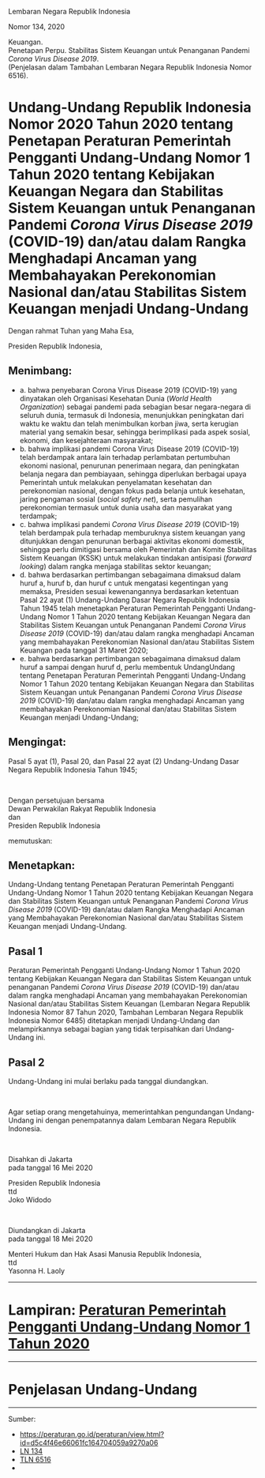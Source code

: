 Lembaran Negara Republik Indonesia

Nomor 134, 2020

Keuangan. </br>
Penetapan Perpu.
Stabilitas Sistem Keuangan untuk Penanganan Pandemi *Corona Virus Disease 2019*. </br>
(Penjelasan dalam Tambahan Lembaran Negara Republik Indonesia Nomor 6516).

# Undang-Undang Republik Indonesia Nomor 2020 Tahun 2020 tentang Penetapan Peraturan Pemerintah Pengganti Undang-Undang Nomor 1 Tahun 2020 tentang Kebijakan Keuangan Negara dan Stabilitas Sistem Keuangan untuk Penanganan Pandemi *Corona Virus Disease 2019* (COVID-19) dan/atau dalam Rangka Menghadapi Ancaman yang Membahayakan Perekonomian Nasional dan/atau Stabilitas Sistem Keuangan menjadi Undang-Undang

Dengan rahmat Tuhan yang Maha Esa,

Presiden Republik Indonesia,

## Menimbang:

* a. bahwa penyebaran Corona Virus Disease 2019 (COVID-19) yang dinyatakan oleh Organisasi Kesehatan Dunia (*World Health Organization*) sebagai pandemi pada sebagian besar negara-negara di seluruh dunia, termasuk di Indonesia, menunjukkan peningkatan dari waktu ke waktu dan telah menimbulkan korban jiwa, serta kerugian material yang semakin besar, sehingga berimplikasi pada aspek sosial, ekonomi, dan kesejahteraan masyarakat;
* b. bahwa implikasi pandemi Corona Virus Disease 2019 (COVID-19) telah berdampak antara lain terhadap perlambatan pertumbuhan ekonomi nasional, penurunan penerimaan negara, dan peningkatan belanja negara dan pembiayaan, sehingga diperlukan berbagai upaya Pemerintah untuk melakukan penyelamatan kesehatan dan perekonomian nasional, dengan fokus pada belanja untuk kesehatan, jaring pengaman sosial (*social safety net*), serta pemulihan perekonomian termasuk untuk dunia usaha dan masyarakat yang terdampak;
* c. bahwa implikasi pandemi *Corona Virus Disease 2019* (COVID-19) telah berdampak pula terhadap memburuknya sistem keuangan yang ditunjukkan dengan penurunan berbagai aktivitas ekonomi domestik, sehingga perlu dimitigasi bersama oleh Pemerintah dan Komite Stabilitas Sistem Keuangan (KSSK) untuk melakukan tindakan antisipasi (*forward looking*) dalam rangka menjaga stabilitas sektor keuangan;
* d. bahwa berdasarkan pertimbangan sebagaimana dimaksud dalam huruf a, huruf b, dan huruf c untuk mengatasi kegentingan yang
memaksa, Presiden sesuai kewenangannya berdasarkan ketentuan Pasal 22 ayat (1) Undang-Undang Dasar Negara Republik Indonesia Tahun 1945 telah menetapkan Peraturan Pemerintah Pengganti Undang-Undang Nomor 1 Tahun 2020 tentang Kebijakan Keuangan Negara dan Stabilitas Sistem Keuangan untuk Penanganan Pandemi *Corona Virus Disease 2019* (COVID-19) dan/atau dalam rangka menghadapi Ancaman yang membahayakan Perekonomian Nasional dan/atau Stabilitas Sistem Keuangan pada tanggal 31 Maret 2020;
* e. bahwa berdasarkan pertimbangan sebagaimana dimaksud dalam huruf a sampai dengan huruf d, perlu membentuk UndangUndang tentang Penetapan Peraturan Pemerintah Pengganti Undang-Undang Nomor 1 Tahun 2020 tentang Kebijakan Keuangan Negara dan Stabilitas Sistem Keuangan untuk Penanganan Pandemi *Corona Virus Disease 2019* (COVID-19) dan/atau dalam rangka menghadapi Ancaman yang membahayakan Perekonomian Nasional dan/atau Stabilitas Sistem Keuangan menjadi Undang-Undang;

## Mengingat:

Pasal 5 ayat (1), Pasal 20, dan Pasal 22 ayat (2) Undang-Undang Dasar Negara Republik Indonesia Tahun 1945;

</br>

Dengan persetujuan bersama </br>
Dewan Perwakilan Rakyat Republik Indonesia </br>
dan </br>
Presiden Republik Indonesia

memutuskan:

## Menetapkan:

Undang-Undang tentang Penetapan Peraturan Pemerintah Pengganti Undang-Undang Nomor 1 Tahun 2020 tentang Kebijakan Keuangan Negara dan Stabilitas Sistem Keuangan untuk Penanganan Pandemi *Corona Virus Disease 2019* (COVID-19) dan/atau dalam Rangka Menghadapi Ancaman yang Membahayakan Perekonomian Nasional dan/atau Stabilitas Sistem Keuangan menjadi Undang-Undang.

## Pasal 1

Peraturan Pemerintah Pengganti Undang-Undang Nomor 1 Tahun 2020 tentang Kebijakan Keuangan Negara dan Stabilitas Sistem Keuangan untuk penanganan Pandemi *Corona Virus Disease 2019* (COVID-19) dan/atau dalam rangka menghadapi Ancaman yang membahayakan Perekonomian Nasional dan/atau Stabilitas Sistem Keuangan (Lembaran Negara Republik Indonesia Nomor 87 Tahun 2020, Tambahan Lembaran Negara Republik Indonesia Nomor 6485) ditetapkan menjadi Undang-Undang dan melampirkannya sebagai bagian yang tidak terpisahkan dari Undang-Undang ini.

## Pasal 2

Undang-Undang ini mulai berlaku pada tanggal diundangkan.

</br>

Agar setiap orang mengetahuinya, memerintahkan pengundangan Undang-Undang ini dengan penempatannya dalam Lembaran Negara Republik Indonesia.

</br>

Disahkan di Jakarta </br>
pada tanggal 16 Mei 2020

Presiden Republik Indonesia </br>
ttd </br>
Joko Widodo

</br>

Diundangkan di Jakarta </br>
pada tanggal 18 Mei 2020 </br>

Menteri Hukum dan Hak Asasi Manusia Republik Indonesia, </br>
ttd </br>
Yasonna H. Laoly

---

# Lampiran: [Peraturan Pemerintah Pengganti Undang-Undang Nomor 1 Tahun 2020][1]
---

# Penjelasan Undang-Undang

---

Sumber:
* <https://peraturan.go.id/peraturan/view.html?id=d5c4f46e66061fc164704059a9270a06>
* [LN 134](https://peraturan.go.id/common/dokumen/ln/2020/uu2-2020bt.pdf)
* [TLN 6516](https://peraturan.go.id/common/dokumen/ln/2020/uu2-2020pjl.pdf)
* [1]: /PERPPU-1.md

